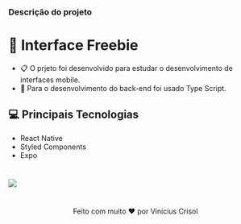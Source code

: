 ### Descrição do projeto

# 📱 Interface Freebie

- 📋 O prjeto foi desenvolvido para estudar o desenvolvimento de interfaces mobile.  
- 📙 Para o desenvolvimento do back-end foi usado Type Script.

## 💻 Principais Tecnologias

- React Native
- Styled Components
- Expo

#


![](https://user-images.githubusercontent.com/61323173/84546591-08df8080-acd8-11ea-82b0-2f207ff15462.gif)


#

<p align="center">
  Feito com muito ❤️ por Vinícius Crisol
</p>
